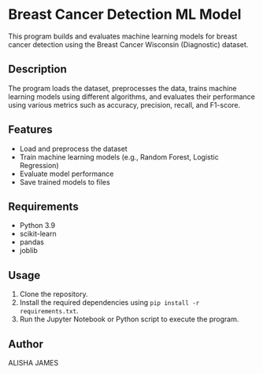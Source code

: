 # Breast Cancer Detection ML Model

This program builds and evaluates machine learning models for breast cancer detection using the Breast Cancer Wisconsin (Diagnostic) dataset.

## Description

The program loads the dataset, preprocesses the data, trains machine learning models using different algorithms, and evaluates their performance using various metrics such as accuracy, precision, recall, and F1-score.

## Features

- Load and preprocess the dataset
- Train machine learning models (e.g., Random Forest, Logistic Regression)
- Evaluate model performance
- Save trained models to files

## Requirements

- Python 3.9
- scikit-learn
- pandas
- joblib

## Usage

1. Clone the repository.
2. Install the required dependencies using `pip install -r requirements.txt`.
3. Run the Jupyter Notebook or Python script to execute the program.

## Author

ALISHA JAMES
